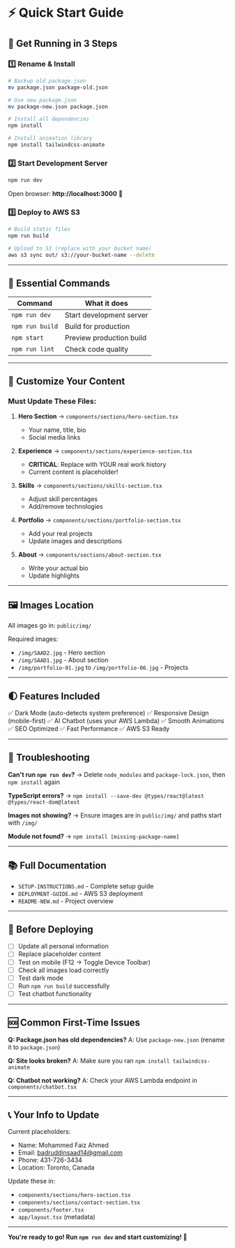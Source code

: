 # ⚡ Quick Start Guide

## 🚀 Get Running in 3 Steps

### 1️⃣ Rename & Install
```bash
# Backup old package.json
mv package.json package-old.json

# Use new package.json
mv package-new.json package.json

# Install all dependencies
npm install

# Install animation library
npm install tailwindcss-animate
```

### 2️⃣ Start Development Server
```bash
npm run dev
```

Open browser: **http://localhost:3000** 🎉

### 3️⃣ Deploy to AWS S3
```bash
# Build static files
npm run build

# Upload to S3 (replace with your bucket name)
aws s3 sync out/ s3://your-bucket-name --delete
```

---

## 📝 Essential Commands

| Command | What it does |
|---------|-------------|
| `npm run dev` | Start development server |
| `npm run build` | Build for production |
| `npm start` | Preview production build |
| `npm run lint` | Check code quality |

---

## 🎨 Customize Your Content

### Must Update These Files:

1. **Hero Section** → `components/sections/hero-section.tsx`
   - Your name, title, bio
   - Social media links

2. **Experience** → `components/sections/experience-section.tsx`
   - **CRITICAL**: Replace with YOUR real work history
   - Current content is placeholder!

3. **Skills** → `components/sections/skills-section.tsx`
   - Adjust skill percentages
   - Add/remove technologies

4. **Portfolio** → `components/sections/portfolio-section.tsx`
   - Add your real projects
   - Update images and descriptions

5. **About** → `components/sections/about-section.tsx`
   - Write your actual bio
   - Update highlights

---

## 🖼️ Images Location

All images go in: `public/img/`

Required images:
- `/img/SAAD2.jpg` - Hero section
- `/img/SAAD1.jpg` - About section
- `/img/portfolio-01.jpg` to `/img/portfolio-06.jpg` - Projects

---

## 🌓 Features Included

✅ Dark Mode (auto-detects system preference)
✅ Responsive Design (mobile-first)
✅ AI Chatbot (uses your AWS Lambda)
✅ Smooth Animations
✅ SEO Optimized
✅ Fast Performance
✅ AWS S3 Ready

---

## 🔧 Troubleshooting

**Can't run `npm run dev`?**
→ Delete `node_modules` and `package-lock.json`, then `npm install` again

**TypeScript errors?**
→ `npm install --save-dev @types/react@latest @types/react-dom@latest`

**Images not showing?**
→ Ensure images are in `public/img/` and paths start with `/img/`

**Module not found?**
→ `npm install [missing-package-name]`

---

## 📚 Full Documentation

- `SETUP-INSTRUCTIONS.md` - Complete setup guide
- `DEPLOYMENT-GUIDE.md` - AWS S3 deployment
- `README-NEW.md` - Project overview

---

## 🎯 Before Deploying

- [ ] Update all personal information
- [ ] Replace placeholder content
- [ ] Test on mobile (F12 → Toggle Device Toolbar)
- [ ] Check all images load correctly
- [ ] Test dark mode
- [ ] Run `npm run build` successfully
- [ ] Test chatbot functionality

---

## 🆘 Common First-Time Issues

**Q: Package.json has old dependencies?**
A: Use `package-new.json` (rename it to `package.json`)

**Q: Site looks broken?**
A: Make sure you ran `npm install tailwindcss-animate`

**Q: Chatbot not working?**
A: Check your AWS Lambda endpoint in `components/chatbot.tsx`

---

## 📞 Your Info to Update

Current placeholders:
- Name: Mohammed Faiz Ahmed
- Email: badruddinsaad14@gmail.com
- Phone: 431-726-3434
- Location: Toronto, Canada

Update these in:
- `components/sections/hero-section.tsx`
- `components/sections/contact-section.tsx`
- `components/footer.tsx`
- `app/layout.tsx` (metadata)

---

**You're ready to go! Run `npm run dev` and start customizing! 🚀**
